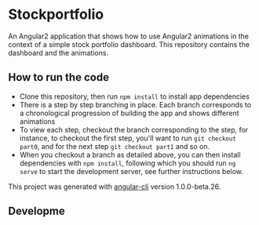 # Stockportfolio

An Angular2 application that shows how to use Angular2 animations in the context of a simple stock portfolio dashboard. This repository contains the dashboard and the animations.

## How to run the code

* Clone this repository, then run `npm install` to install app dependencies
* There is a step by step branching in place. Each branch corresponds to a chronological progression of building the app and shows different animations
* To view each step, checkout the branch corresponding to the step, for instance, to checkout the first step, you'll want to run `git checkout part0`, and for the next step `git checkout part1` and so on.
* When you checkout a branch as detailed above, you can then install dependencies with `npm install`, following which you should run `ng serve` to start the development server, see further instructions below.

This project was generated with [angular-cli](https://github.com/angular/angular-cli) version 1.0.0-beta.26.

## Developme